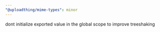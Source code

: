 ```yaml
---
"@uploadthing/mime-types": minor
---
```


dont initialize exported value in the global scope to improve treeshaking
